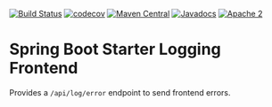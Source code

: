 [![Build Status](https://github.com/42BV/spring-boot-starter-logging-frontend/workflows/Java%20CI%20with%20Maven/badge.svg)](https://github.com/42BV/spring-boot-starter-logging-frontend/actions?query=workflow%3A%22Java+CI+with+Maven%22)
[![codecov](https://codecov.io/gh/42BV/spring-boot-starter-logging-frontend/branch/master/graph/badge.svg)](https://codecov.io/gh/42BV/spring-boot-starter-logging-frontend)
[![Maven Central](https://maven-badges.herokuapp.com/maven-central/nl.42/spring-boot-starter-logging-frontend/badge.svg)](https://maven-badges.herokuapp.com/maven-central/nl.42/spring-boot-starter-logging-frontend)
[![Javadocs](https://www.javadoc.io/badge/nl.42/spring-boot-starter-logging-frontend.svg)](https://www.javadoc.io/doc/nl.42/beanmapper)
[![Apache 2](http://img.shields.io/badge/license-Apache%202-blue.svg)](http://www.apache.org/licenses/LICENSE-2.0)

# Spring Boot Starter Logging Frontend

Provides a `/api/log/error` endpoint to send frontend errors.
